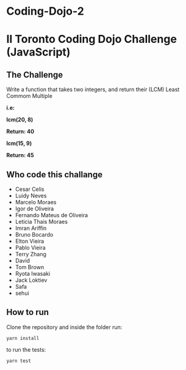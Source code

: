 # Coding-Dojo-2

# II Toronto Coding Dojo Challenge (JavaScript)

## The Challenge

Write a function that takes two integers, and return their (LCM) Least Commom Multiple

**i.e:**

**lcm(20, 8)**

**Return: 40**

**lcm(15, 9)**

**Return: 45**

## Who code this challange

- Cesar Celis
- Luidy Neves
- Marcelo Moraes
- Igor de Oliveira
- Fernando Mateus de Oliveira
- Leticia Thais Moraes
- Imran Ariffin
- Bruno Bocardo
- Elton Vieira
- Pablo Vieira
- Terry Zhang
- David
- Tom Brown
- Ryota Iwasaki
- Jack Loktiev
- Safa
- sehui


## How to run

Clone the repository and inside the folder run:

```
yarn install
```
to run the tests:
```
yarn test
```
